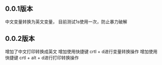 ## 0.0.1版本 

中文变量转换为英文变量， 目前测试1s使用一次，防止暴力破解

## 0.0.2版本 
增加了中文打印转换成英文
增加使用快捷键 crtl + d进行变量转换操作
增加使用快捷键 crtl + alt + d进行打印转换操作

